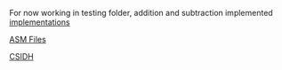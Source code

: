 For now working in testing folder, addition and subtraction implemented
[implementations](testing)

[ASM Files](testing/asm)

[CSIDH](csidh)